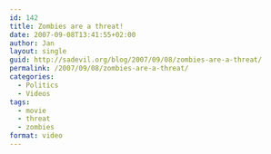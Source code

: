 ```yaml
---
id: 142
title: Zombies are a threat!
date: 2007-09-08T13:41:55+02:00
author: Jan
layout: single
guid: http://sadevil.org/blog/2007/09/08/zombies-are-a-threat/
permalink: /2007/09/08/zombies-are-a-threat/
categories:
  - Politics
  - Videos
tags:
  - movie
  - threat
  - zombies
format: video
---
```

